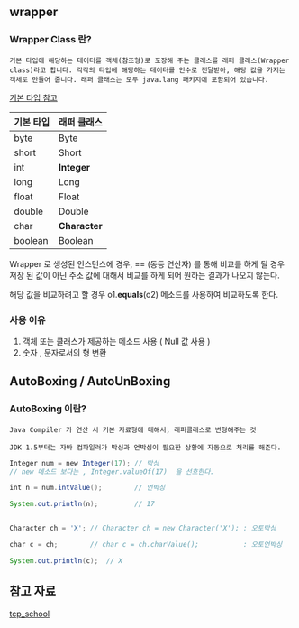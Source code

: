 ## wrapper

### Wrapper Class 란?

`기본 타입에 해당하는 데이터를 객체(참조형)로 포장해 주는 클래스를 래퍼 클래스(Wrapper class)라고 합니다. 각각의 타입에 해당하는 데이터를 인수로 전달받아, 해당 값을 가지는 객체로 만들어 줍니다. 래퍼 클래스는 모두 java.lang 패키지에 포함되어 있습니다.`

[기본 타입 참고](https://log-back.tistory.com/16)

|기본 타입|래퍼 클래스|
|---|---|
|byte|Byte|
|short|Short|
|int|**Integer**|
|long|Long|
|float|Float|
|double|Double|
|char|**Character**|
|boolean|Boolean|

Wrapper 로 생성된 인스턴스에 경우, == (동등 연산자) 를 통해 비교를 하게 될 경우 저장 된 값이 아닌 주소 값에 대해서 비교를 하게 되어 원하는 결과가 나오지 않는다. 

해당 값을 비교하려고 할 경우  o1.**equals**(o2) 메소드를 사용하여 비교하도록 한다.

### 사용 이유

1. 객체 또는 클래스가 제공하는 메소드 사용 ( Null 값 사용 )
2. 숫자 , 문자로서의 형 변환


## AutoBoxing / AutoUnBoxing

### AutoBoxing 이란?

`Java Compiler 가 연산 시 기본 자료형에 대해서, 래퍼클래스로 변형해주는 것`

`JDK 1.5부터는 자바 컴파일러가 박싱과 언박싱이 필요한 상황에 자동으로 처리를 해준다.`

```java
Integer num = new Integer(17); // 박싱
// new 메소드 보다는 , Integer.valueOf(17)  을 선호한다.

int n = num.intValue();        // 언박싱

System.out.println(n);         // 17


Character ch = 'X'; // Character ch = new Character('X'); : 오토박싱

char c = ch;        // char c = ch.charValue();           : 오토언박싱

System.out.println(c);  // X
```



## 참고 자료
[tcp_school](http://www.tcpschool.com/java/java_api_wrapper)
